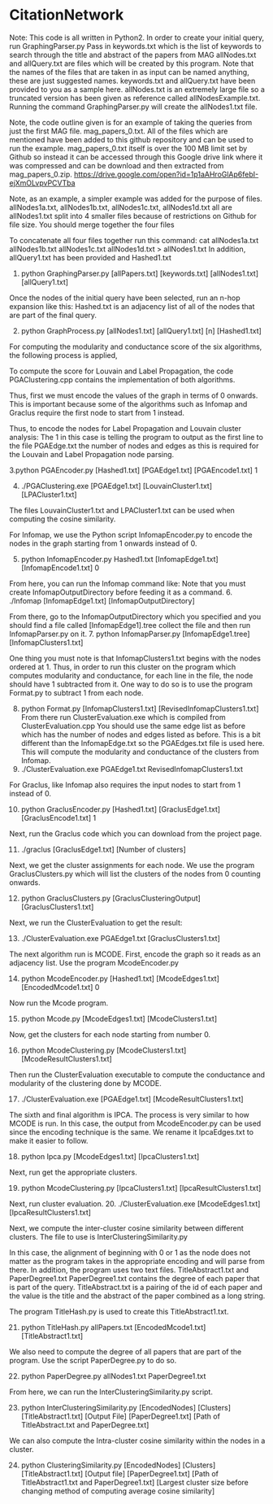 # CitationNetwork
Note: This code is all written in Python2.
In order to create your initial query, run GraphingParser.py
Pass in keywords.txt which is the list of keywords to search through the title and abstract of the papers from MAG
allNodes.txt and allQuery.txt are files which will be created by this program.
Note that the names of the files that are taken in as input can be named anything, these are just suggested names.
keywords.txt and allQuery.txt have been provided to you as a sample here. allNodes.txt is an extremely large file so a truncated version has been given as reference called allNodesExample.txt. Running the command GraphingParser.py will create the allNodes1.txt file.

Note, the code outline given is for an example of taking the queries from just the first MAG file. mag_papers_0.txt. All of the files which are mentioned have been added to this github repository and can be used to run the example. mag_papers_0.txt itself is over the 100 MB limit set by Github so instead it can be accessed through this Google drive link where it was compressed and can be download and then extracted from mag_papers_0.zip.
https://drive.google.com/open?id=1p1aAHroGlAp6febI-ejXmOLvpvPCVTba

Note, as an example, a simpler example was added for the purpose of files. allNodes1a.txt, allNodes1b.txt, allNodes1c.txt, allNodes1d.txt all are allNodes1.txt split into 4 smaller files because of restrictions on Github for file size. You should merge together the four files 

To concatenate all four files together run this command:
cat allNodes1a.txt allNodes1b.txt allNodes1c.txt allNodes1d.txt > allNodes1.txt
In addition, allQuery1.txt has been provided and Hashed1.txt
1. python GraphingParser.py [allPapers.txt] [keywords.txt] [allNodes1.txt] [allQuery1.txt]

Once the nodes of the initial query have been selected, run an n-hop expansion like this:
Hashed.txt is an adjacency list of all of the nodes that are part of the final query.


2. python GraphProcess.py [allNodes1.txt] [allQuery1.txt] [n] [Hashed1.txt]

For computing the modularity and conductance score of the six algorithms, the following process is applied,

To compute the score for Louvain and Label Propagation, the code PGAClustering.cpp contains the implementation of
both algorithms.

Thus, first we must encode the values of the graph in terms of 0 onwards. This is important because some of the algorithms
such as Infomap and Graclus require the first node to start from 1 instead.

Thus, to encode the nodes for Label Propagation and Louvain cluster analysis:
The 1 in this case is telling the program to output as the first line to the file PGAEdge.txt the number of nodes and edges
as this is required for the Louvain and Label Propagation node parsing.

3.python PGAEncoder.py [Hashed1.txt] [PGAEdge1.txt] [PGAEncode1.txt] 1

4. ./PGAClustering.exe [PGAEdge1.txt] [LouvainCluster1.txt] [LPACluster1.txt]

The files LouvainCluster1.txt and LPACluster1.txt can be used when computing the cosine similarity.


For Infomap, we use the Python script InfomapEncoder.py to encode the nodes in the graph starting from 1 onwards instead of 0.

5. python InfomapEncoder.py Hashed1.txt [InfomapEdge1.txt] [InfomapEncode1.txt] 0

From here, you can run the Infomap command like:
Note that you must create InfomapOutputDirectory before feeding it as a command.
6. ./Infomap [InfomapEdge1.txt] [InfomapOutputDirectory]

From there, go to the InfomapOutputDirectory which you specified and you should find a file called [InfomapEdge1].tree
collect the file and then run InfomapParser.py on it.
7. python InfomapParser.py [InfomapEdge1.tree] [InfomapClusters1.txt]

One thing you must note is that InfomapClusters1.txt begins with the nodes ordered at 1. Thus, in order to run this cluster
on the program which computes modularity and conductance, for each line in the file, the node should have 1 subtracted from it.
One way to do so is to use the program Format.py to subtract 1 from each node.

8. python Format.py [InfomapClusters1.txt] [RevisedInfomapClusters1.txt]
From there run ClusterEvaluation.exe which is compiled from ClusterEvaluation.cpp
You should use the same edge list as before which has the number of nodes and edges listed as before. This is a bit different
than the InfomapEdge.txt so the PGAEdges.txt file is used here. This will compute the modularity and conductance of the clusters
from Infomap.
9. ./ClusterEvaluation.exe PGAEdge1.txt RevisedInfomapClusters1.txt

For Graclus, like Infomap also requires the input nodes to start from 1 instead of 0.

10. python GraclusEncoder.py [Hashed1.txt] [GraclusEdge1.txt] [GraclusEncode1.txt] 1

Next, run the Graclus code which you can download from the project page.

11. ./graclus [GraclusEdge1.txt] [Number of clusters]

Next, we get the cluster assignments for each node. We use the program GraclusClusters.py which will
list the clusters of the nodes from 0 counting onwards.

12. python GraclusClusters.py [GraclusClusteringOutput] [GraclusClusters1.txt]

Next, we run the ClusterEvaluation to get the result:

13. ./ClusterEvaluation.exe PGAEdge1.txt [GraclusClusters1.txt]

The next algorithm run is MCODE. First, encode the graph so it reads as an adjacency list.
Use the program McodeEncoder.py

14. python McodeEncoder.py [Hashed1.txt] [McodeEdges1.txt] [EncodedMcode1.txt] 0

Now run the Mcode program.

15. python Mcode.py [McodeEdges1.txt] [McodeClusters1.txt]

Now, get the clusters for each node starting from number 0.

16. python McodeClustering.py [McodeClusters1.txt] [McodeResultClusters1.txt]

Then run the ClusterEvaluation executable to compute the conductance and modularity of the clustering done by MCODE.

17. ./ClusterEvaluation.exe [PGAEdge1.txt] [McodeResultClusters1.txt]

The sixth and final algorithm is IPCA. The process is very similar to how MCODE is run.
In this case, the output from McodeEncoder.py can be used since the encoding technique is the same.
We rename it IpcaEdges.txt to make it easier to follow.

18. python Ipca.py [McodeEdges1.txt] [IpcaClusters1.txt]

Next, run get the appropriate clusters.

19. python McodeClustering.py [IpcaClusters1.txt] [IpcaResultClusters1.txt]

Next, run cluster evaluation.
20. ./ClusterEvaluation.exe [McodeEdges1.txt] [IpcaResultClusters1.txt]

Next, we compute the inter-cluster cosine similarity between different clusters.
The file to use is InterClusteringSimilarity.py

In this case, the alignment of beginning with 0 or 1 as the node does not matter as the program takes in the appropriate encoding
and will parse from there.
In addition, the program uses two text files. TitleAbstract1.txt and PaperDegree1.txt
PaperDegree1.txt contains the degree of each paper that is part of the query.
TitleAbstract.txt is a pairing of the id of each paper and the value is the title and the abstract of the paper combined as a long string.

The program TitleHash.py is used to create this TitleAbstract1.txt.

21. python TitleHash.py allPapers.txt [EncodedMcode1.txt] [TitleAbstract1.txt]

We also need to compute the degree of all papers that are part of the program. Use the script PaperDegree.py to do so.

22. python PaperDegree.py allNodes1.txt PaperDegree1.txt

From here, we can run the InterClusteringSimilarity.py script.


23. python InterClusteringSimilarity.py [EncodedNodes] [Clusters] [TitleAbstract1.txt] [Output File] [PaperDegree1.txt] [Path of TitleAbstract.txt and PaperDegree.txt]

We can also compute the Intra-cluster cosine similarity within the nodes in a cluster.


24. python ClusteringSimilarity.py [EncodedNodes] [Clusters] [TitleAbstract1.txt] [Output file] [PaperDegree1.txt] [Path of TitleAbstract1.txt and PaperDegree1.txt] [Largest cluster size before changing method of computing average cosine similarity]


